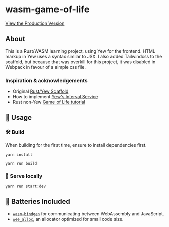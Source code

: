 # wasm-game-of-life

[View the Production Version](http://www.tosp.net.au/game-of-life/)

## About

This is a Rust/WASM learning project, using Yew for the frontend. HTML markup in Yew uses a syntax similar to JSX. I also added Tailwindcss to the scaffold, but because that was
overkill for this project, it was disabled in Webpack in favour of a simple css file.

### Inspiration & acknowledgements

* Original [Rust/Yew Scaffold](https://github.com/yewstack/yew-wasm-pack-template)
* How to implement [Yew's Interval Service](https://github.com/huangjj27/game-of-life)
* Rust non-Yew [Game of Life tutorial](https://rustwasm.github.io/docs/book/game-of-life/implementing.html)



## 🚴 Usage

### 🛠️ Build

When building for the first time, ensure to install dependencies first.

```
yarn install
```

```
yarn run build
```

### 🔬 Serve locally

```
yarn run start:dev
```

## 🔋 Batteries Included

* [`wasm-bindgen`](https://github.com/rustwasm/wasm-bindgen) for communicating
  between WebAssembly and JavaScript.
* [`wee_alloc`](https://github.com/rustwasm/wee_alloc), an allocator optimized
  for small code size.
